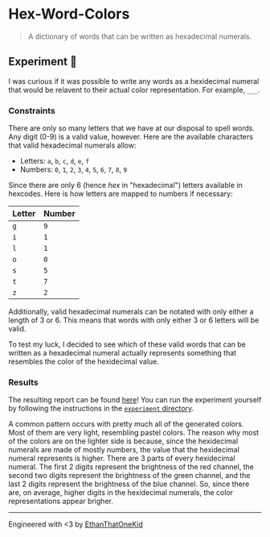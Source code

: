 # Hex-Word-Colors

> A dictionary of words that can be written as hexadecimal numerals.

## Experiment 🧪

I was curious if it was possible to write any words as a hexidecimal numeral that would be relavent to their actual color representation. For example, `___`.

### Constraints

There are only so many letters that we have at our disposal to spell words.
Any digit (0-9) is a valid value, however.
Here are the available characters that valid hexadecimal numerals allow:

- Letters: `a`, `b`, `c`, `d`, `e`, `f`
- Numbers: `0`, `1`, `2`, `3`, `4`, `5`, `6`, `7`, `8`, `9`

Since there are only 6 (hence _hex_ in "hexadecimal") letters available in hexcodes.
Here is how letters are mapped to numbers if necessary:

| Letter | Number |
| ------ | ------ |
| `g`    | `9`    |
| `i`    | `1`    |
| `l`    | `1`    |
| `o`    | `0`    |
| `s`    | `5`    |
| `t`    | `7`    |
| `z`    | `2`    |

Additionally, valid hexadecimal numerals can be notated with only either a length of 3 or 6. This means that words with only either 3 or 6 letters will be valid.

To test my luck, I decided to see which of these valid words that can be written as a hexadecimal numeral actually represents something that resembles the color of the hexidecimal value.

### Results

The resulting report can be found [here](experiment/reports)!
You can run the experiment yourself by following the instructions in the [`experiment` directory](experiment).

A common pattern occurs with pretty much all of the generated colors.
Most of them are very light, resembling pastel colors.
The reason why most of the colors are on the lighter side is because, since the hexidecimal numerals are made of mostly numbers, the value that the hexidecimal numeral represents is higher.
There are 3 parts of every hexidecimal numeral.
The first 2 digits represent the brightness of the red channel, the second two digits represent the brightness of the green channel, and the last 2 digits represent the brightness of the blue channel.
So, since there are, on average, higher digits in the hexidecimal numerals, the color representations appear brigher.

---

<!-- TODO: Buy me a coffee -->

Engineered with <3 by [EthanThatOneKid][creator_site]

[creator_site]: #

